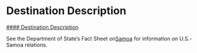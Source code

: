 # Destination Description

[#### Destination Description](javascript:void(0); "Destination Description")

See the Department of State’s Fact Sheet on[Samoa](https://www.state.gov/countries-areas/samoa/) for information on U.S.-Samoa relations.